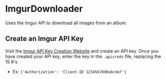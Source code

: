 # ImgurDownloader
 Uses the Imgur API to download all images from an album.
 
 ## Create an Imgur API Key
 Visit the [Imgur API Key Creation Website](https://api.imgur.com/oauth2/addclient) and create an API key.  Once you have created your API key, enter the key in the `.apicreds` file, replacing the 15 #'s
 - Ex: `{'Authorization': 'Client-ID 1234567890abcdef'}`
